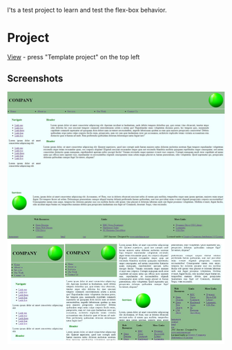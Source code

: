 I'ts a test project to learn and test the flex-box behavior.

# Project

[View](https://st-dev28.github.io/project_8-flex-box/) - press "Template project" on the top left

## Screenshots

![Screenshot](/img/Capture.JPG)
![Screenshot](/img/Capture-mobile.JPG)
